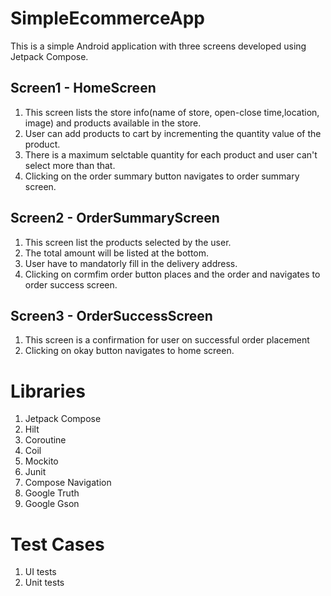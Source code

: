 # SimpleEcommerceApp
This is a simple Android application with three screens developed using Jetpack Compose.

## Screen1 - HomeScreen
1. This screen lists the store info(name of store, open-close time,location, image) and products available in the store.
2. User can add products to cart by incrementing the quantity value of the product.
3. There is a maximum selctable quantity for each product and user can't select more than that.
4. Clicking on the order summary button navigates to order summary screen.

## Screen2 - OrderSummaryScreen
1. This screen list the products selected by the user.
2. The total amount will be listed at the bottom.
3. User have to mandatorly fill in the delivery address.
4. Clicking on cormfim order button places and the order and navigates to order success screen.

## Screen3 - OrderSuccessScreen
1. This screen is a confirmation for user on successful order placement
2. Clicking on okay button navigates to home screen.

# Libraries
1. Jetpack Compose
2. Hilt
3. Coroutine
4. Coil
5. Mockito
6. Junit
7. Compose Navigation
8. Google Truth
9. Google Gson

# Test Cases
1. UI tests
2. Unit tests

